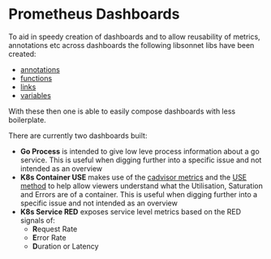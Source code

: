 # Prometheus Dashboards

To aid in speedy creation of dashboards and to allow reusability of metrics,
annotations etc across dashboards the following libsonnet libs have been
created:

- [annotations](./lib/annotations.libsonnet)
- [functions](./lib/functions.libsonnet)
- [links](./lib/links.libsonnet)
- [variables](./lib/variables.libsonnet)

With these then one is able to easily compose dashboards with less boilerplate.

There are currently two dashboards built:

- **Go Process** is intended to give low leve process information about a go service.
  This is useful when digging further into a specific issue and not intended as
  an overview
- **K8s Container USE** makes use of the [cadvisor metrics](https://github.com/google/cadvisor/blob/master/docs/storage/prometheus.md)
  and the [USE method](http://www.brendangregg.com/usemethod.html) to help
  allow viewers understand what the Utilisation, Saturation and Errors are of a
  container.
  This is useful when digging further into a specific issue and not intended as
  an overview
- **K8s Service RED** exposes service level metrics based on the RED signals of:
  - **R**equest Rate
  - **E**rror Rate
  - **D**uration or Latency
  